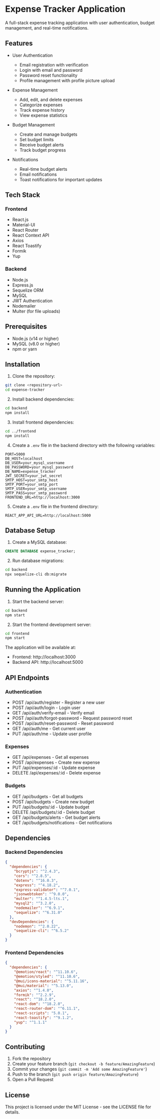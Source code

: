 # Expense Tracker Application

A full-stack expense tracking application with user authentication, budget management, and real-time notifications.

## Features

- User Authentication
  - Email registration with verification
  - Login with email and password
  - Password reset functionality
  - Profile management with profile picture upload

- Expense Management
  - Add, edit, and delete expenses
  - Categorize expenses
  - Track expense history
  - View expense statistics

- Budget Management
  - Create and manage budgets
  - Set budget limits
  - Receive budget alerts
  - Track budget progress

- Notifications
  - Real-time budget alerts
  - Email notifications
  - Toast notifications for important updates

## Tech Stack

### Frontend
- React.js
- Material-UI
- React Router
- React Context API
- Axios
- React Toastify
- Formik
- Yup

### Backend
- Node.js
- Express.js
- Sequelize ORM
- MySQL
- JWT Authentication
- Nodemailer
- Multer (for file uploads)

## Prerequisites

- Node.js (v14 or higher)
- MySQL (v8.0 or higher)
- npm or yarn

## Installation

1. Clone the repository:
```bash
git clone <repository-url>
cd expense-tracker
```

2. Install backend dependencies:
```bash
cd backend
npm install
```

3. Install frontend dependencies:
```bash
cd ../frontend
npm install
```

4. Create a `.env` file in the backend directory with the following variables:
```env
PORT=5000
DB_HOST=localhost
DB_USER=your_mysql_username
DB_PASSWORD=your_mysql_password
DB_NAME=expense_tracker
JWT_SECRET=your_jwt_secret
SMTP_HOST=your_smtp_host
SMTP_PORT=your_smtp_port
SMTP_USER=your_smtp_username
SMTP_PASS=your_smtp_password
FRONTEND_URL=http://localhost:3000
```

5. Create a `.env` file in the frontend directory:
```env
REACT_APP_API_URL=http://localhost:5000
```

## Database Setup

1. Create a MySQL database:
```sql
CREATE DATABASE expense_tracker;
```

2. Run database migrations:
```bash
cd backend
npx sequelize-cli db:migrate
```

## Running the Application

1. Start the backend server:
```bash
cd backend
npm start
```

2. Start the frontend development server:
```bash
cd frontend
npm start
```

The application will be available at:
- Frontend: http://localhost:3000
- Backend API: http://localhost:5000

## API Endpoints

### Authentication
- POST /api/auth/register - Register a new user
- POST /api/auth/login - Login user
- GET /api/auth/verify-email - Verify email
- POST /api/auth/forgot-password - Request password reset
- POST /api/auth/reset-password - Reset password
- GET /api/auth/me - Get current user
- PUT /api/auth/me - Update user profile

### Expenses
- GET /api/expenses - Get all expenses
- POST /api/expenses - Create new expense
- PUT /api/expenses/:id - Update expense
- DELETE /api/expenses/:id - Delete expense

### Budgets
- GET /api/budgets - Get all budgets
- POST /api/budgets - Create new budget
- PUT /api/budgets/:id - Update budget
- DELETE /api/budgets/:id - Delete budget
- GET /api/budgets/alerts - Get budget alerts
- GET /api/budgets/notifications - Get notifications

## Dependencies

### Backend Dependencies
```json
{
  "dependencies": {
    "bcryptjs": "^2.4.3",
    "cors": "^2.8.5",
    "dotenv": "^16.0.3",
    "express": "^4.18.2",
    "express-validator": "^7.0.1",
    "jsonwebtoken": "^9.0.0",
    "multer": "^1.4.5-lts.1",
    "mysql2": "^3.2.0",
    "nodemailer": "^6.9.1",
    "sequelize": "^6.31.0"
  },
  "devDependencies": {
    "nodemon": "^2.0.22",
    "sequelize-cli": "^6.5.2"
  }
}
```

### Frontend Dependencies
```json
{
  "dependencies": {
    "@emotion/react": "^11.10.6",
    "@emotion/styled": "^11.10.6",
    "@mui/icons-material": "^5.11.16",
    "@mui/material": "^5.13.0",
    "axios": "^1.4.0",
    "formik": "^2.2.9",
    "react": "^18.2.0",
    "react-dom": "^18.2.0",
    "react-router-dom": "^6.11.1",
    "react-scripts": "5.0.1",
    "react-toastify": "^9.1.2",
    "yup": "^1.1.1"
  }
}
```

## Contributing

1. Fork the repository
2. Create your feature branch (`git checkout -b feature/AmazingFeature`)
3. Commit your changes (`git commit -m 'Add some AmazingFeature'`)
4. Push to the branch (`git push origin feature/AmazingFeature`)
5. Open a Pull Request

## License

This project is licensed under the MIT License - see the LICENSE file for details. 
